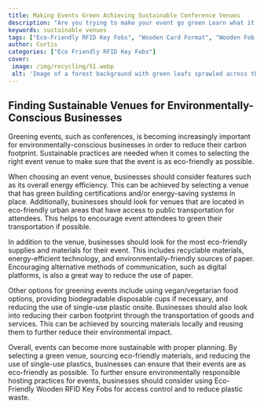 ```yaml
---
title: Making Events Green Achieving Sustainable Conference Venues
description: "Are you trying to make your event go green Learn what it takes to have a more sustainable conference venue with this helpful guide"
keywords: sustainable venues
tags: ["Eco-Friendly RFID Key Fobs", "Wooden Card Format", "Wooden Fob Format", "Event Venues"]
author: Curtis
categories: ["Eco Friendly RFID Key Fobs"]
cover: 
 image: /img/recycling/51.webp
 alt: 'Image of a forest background with green leafs sprawled across the bottom and a group of stick figures in the foreground representing sustainable conference venues'
---
```

## Finding Sustainable Venues for Environmentally-Conscious Businesses

Greening events, such as conferences, is becoming increasingly important for environmentally-conscious businesses in order to reduce their carbon footprint. Sustainable practices are needed when it comes to selecting the right event venue to make sure that the event is as eco-friendly as possible.

When choosing an event venue, businesses should consider features such as its overall energy efficiency. This can be achieved by selecting a venue that has green building certifications and/or energy-saving systems in place. Additionally, businesses should look for venues that are located in eco-friendly urban areas that have access to public transportation for attendees. This helps to encourage event attendees to green their transportation if possible.

In addition to the venue, businesses should look for the most eco-friendly supplies and materials for their event. This includes recyclable materials, energy-efficient technology, and environmentally-friendly sources of paper. Encouraging alternative methods of communication, such as digital platforms, is also a great way to reduce the use of paper.

Other options for greening events include using vegan/vegetarian food options, providing biodegradable disposable cups if necessary, and reducing the use of single-use plastic onsite. Businesses should also look into reducing their carbon footprint through the transportation of goods and services. This can be achieved by sourcing materials locally and reusing them to further reduce their environmental impact.

Overall, events can become more sustainable with proper planning. By selecting a green venue, sourcing eco-friendly materials, and reducing the use of single-use plastics, businesses can ensure that their events are as eco-friendly as possible. To further ensure environmentally responsible hosting practices for events, businesses should consider using Eco-Friendly Wooden RFID Key Fobs for access control and to reduce plastic waste.
